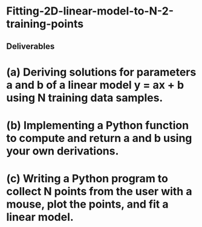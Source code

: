 # Fitting-2D-linear-model-to-N-2-training-points
## Deliverables 
# (a) Deriving solutions for parameters a and b of a linear model y = ax + b using N training data samples. 
# (b) Implementing a Python function to compute and return a and b using your own derivations. 
# (c) Writing a Python program to collect N points from the user with a mouse, plot the points, and fit a linear model.
